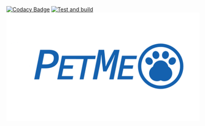 [![Codacy Badge](https://api.codacy.com/project/badge/Grade/6e6eef66ff1f411e8b8bbf46de1a5e6f)](https://app.codacy.com/gh/Amigos-Informaticos/PetMeServer?utm_source=github.com&utm_medium=referral&utm_content=Amigos-Informaticos/PetMeServer&utm_campaign=Badge_Grade_Settings)
[![Test and build](https://github.com/Amigos-Informaticos/PetMeServer/actions/workflows/build.yml/badge.svg)](https://github.com/Amigos-Informaticos/PetMeServer/actions/workflows/build.yml)
![Logotipo](images/Nombre1080Transparente.png)
